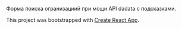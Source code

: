 Форма поиска огранизациий при мощи API dadata с подсказками.


This project was bootstrapped with [Create React App](https://github.com/facebook/create-react-app).
